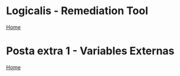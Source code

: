 # Logicalis - Remediation Tool

[Home](../README.md)

# Posta extra 1 - Variables Externas

[Home](../README.md)
